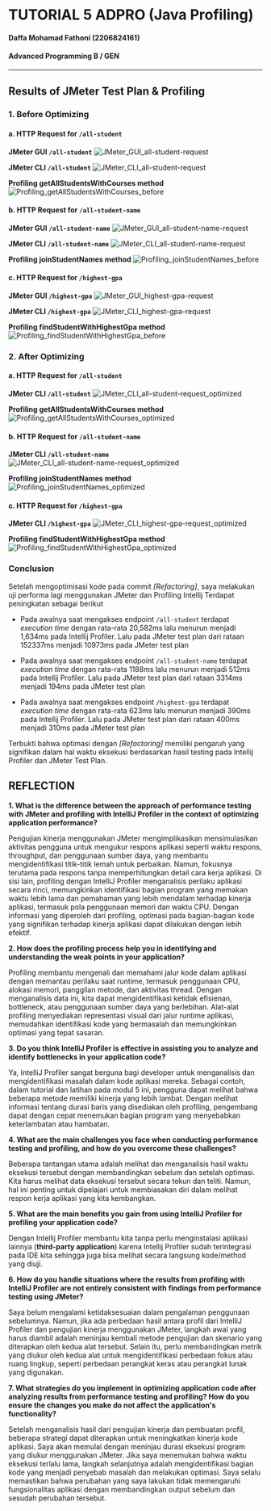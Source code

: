 # TUTORIAL 5 ADPRO  (Java Profiling)
#### Daffa Mohamad Fathoni (2206824161)
#### Advanced Programming B / GEN

<hr>

## Results of JMeter Test Plan & Profiling

### 1. Before Optimizing
#### a. HTTP Request for `/all-student`
**JMeter GUI `/all-student`**
![JMeter_GUI_all-student-request](https://github.com/fathonidf-Adpro/exercise-profiling/assets/105644250/6ed7c3e5-33e2-4ff8-a76f-c9aae767b176)

**JMeter CLI `/all-student`**
![JMeter_CLI_all-student-request](https://github.com/fathonidf-Adpro/exercise-profiling/assets/105644250/d2d894ba-f99f-4f22-b341-a6a2232f204d)

**Profiling getAllStudentsWithCourses method**
![Profiling_getAllStudentsWithCourses_before](https://github.com/fathonidf-Adpro/exercise-profiling/assets/105644250/05b6be89-9e1d-4b09-b472-ef401b6593f4)


#### b. HTTP Request for `/all-student-name`
**JMeter GUI `/all-student-name`**
![JMeter_GUI_all-student-name-request](https://github.com/fathonidf-Adpro/exercise-profiling/assets/105644250/cb20135d-7d79-4a98-b72f-6b573e28a814)

**JMeter CLI `/all-student-name`**
![JMeter_CLI_all-student-name-request](https://github.com/fathonidf-Adpro/exercise-profiling/assets/105644250/432b5592-1fbe-4c41-88c7-9c85d383dd67)

**Profiling joinStudentNames method**
![Profiling_joinStudentNames_before](https://github.com/fathonidf-Adpro/exercise-profiling/assets/105644250/a38ad459-07df-41d5-856b-2e4d4c23b2a2)

#### c. HTTP Request for `/highest-gpa`
**JMeter GUI `/highest-gpa`**
![JMeter_GUI_highest-gpa-request](https://github.com/fathonidf-Adpro/exercise-profiling/assets/105644250/07164642-67e8-4f9a-89d1-1ccb2a2cfd79)

**JMeter CLI `/highest-gpa`**
![JMeter_CLI_highest-gpa-request](https://github.com/fathonidf-Adpro/exercise-profiling/assets/105644250/e531465b-96d6-4561-ab95-ad9d3af819ab)

**Profiling findStudentWithHighestGpa method**
![Profiling_findStudentWithHighestGpa_before](https://github.com/fathonidf-Adpro/exercise-profiling/assets/105644250/ff8b68d4-9bd8-4c48-b5f2-90768e350a55)

### 2. After Optimizing
#### a. HTTP Request for `/all-student`
**JMeter CLI `/all-student`**
![JMeter_CLI_all-student-request_optimized](https://github.com/fathonidf-Adpro/exercise-profiling/assets/105644250/f2a7c243-ae81-4215-88b2-bb37f8cf311b)

**Profiling getAllStudentsWithCourses method**
![Profiling_getAllStudentsWithCourses_optimized](https://github.com/fathonidf-Adpro/exercise-profiling/assets/105644250/d4285c0e-17eb-4bdf-aebb-1510f40fb805)

#### b. HTTP Request for `/all-student-name`
**JMeter CLI `/all-student-name`**
![JMeter_CLI_all-student-name-request_optimized](https://github.com/fathonidf-Adpro/exercise-profiling/assets/105644250/060715bf-3ac4-465e-92e8-37b252f9e963)

**Profiling joinStudentNames method**
![Profiling_joinStudentNames_optimized](https://github.com/fathonidf-Adpro/exercise-profiling/assets/105644250/7ebcf910-f5fa-4b02-a326-a9de2285e886)

#### c. HTTP Request for `/highest-gpa`
**JMeter CLI `/highest-gpa`**
![JMeter_CLI_highest-gpa-request_optimized](https://github.com/fathonidf-Adpro/exercise-profiling/assets/105644250/ff980978-7362-4a27-ac63-e775216a0353)

**Profiling findStudentWithHighestGpa method**
![Profiling_findStudentWithHighestGpa_optimized](https://github.com/fathonidf-Adpro/exercise-profiling/assets/105644250/9c617573-d107-4a8b-9925-599c621a35cd)

### Conclusion
Setelah mengoptimisasi kode pada commit *[Refactoring]*, saya melakukan uji performa lagi menggunakan JMeter dan Profiling Intellij
Terdapat peningkatan sebagai berikut

* Pada awalnya saat mengakses endpoint `/all-student` terdapat *execution time* dengan rata-rata 20,582ms lalu menurun
 menjadi 1,634ms pada Intellij Profiler. Lalu pada JMeter test plan dari rataan 152337ms menjadi 10973ms pada JMeter test plan

* Pada awalnya saat mengakses endpoint `/all-student-name` terdapat *execution time* dengan rata-rata 1188ms lalu menurun
  menjadi 512ms pada Intellij Profiler. Lalu pada JMeter test plan dari rataan 3314ms menjadi 194ms pada JMeter test plan

* Pada awalnya saat mengakses endpoint `/highest-gpa` terdapat *execution time* dengan rata-rata 623ms lalu menurun
  menjadi 390ms pada Intellij Profiler. Lalu pada JMeter test plan dari rataan 400ms menjadi 310ms pada JMeter test plan

Terbukti bahwa optimasi dengan *[Refactoring]* memiliki pengaruh yang signifikan dalam hal waktu eksekusi berdasarkan
hasil testing pada Intellij Profiler dan JMeter Test Plan.

## REFLECTION

**1. What is the difference between the approach of performance testing with JMeter and profiling with IntelliJ Profiler in the context of optimizing application performance?**

Pengujian kinerja menggunakan JMeter mengimplikasikan mensimulasikan aktivitas pengguna untuk mengukur respons aplikasi seperti waktu respons, 
throughput, dan penggunaan sumber daya, yang membantu mengidentifikasi titik-titik lemah untuk perbaikan. Namun, fokusnya terutama pada respons tanpa memperhitungkan detail cara kerja aplikasi. 
Di sisi lain, profiling dengan IntelliJ Profiler menganalisis perilaku aplikasi secara rinci, memungkinkan identifikasi bagian program yang memakan waktu lebih lama dan pemahaman yang lebih mendalam terhadap kinerja aplikasi, termasuk pola penggunaan memori dan waktu CPU. Dengan informasi yang diperoleh dari profiling, optimasi pada bagian-bagian kode yang signifikan terhadap kinerja aplikasi dapat dilakukan dengan lebih efektif.

**2. How does the profiling process help you in identifying and understanding the weak points in your application?**

Profiling membantu mengenali dan memahami jalur kode dalam aplikasi dengan memantau perilaku saat runtime, 
termasuk penggunaan CPU, alokasi memori, panggilan metode, dan aktivitas thread. Dengan menganalisis data ini, 
kita dapat mengidentifikasi ketidak efisienan, bottleneck, atau penggunaan sumber daya yang berlebihan. 
Alat-alat profiling menyediakan representasi visual dari jalur runtime aplikasi, 
memudahkan identifikasi kode yang bermasalah dan memungkinkan optimasi yang tepat sasaran.

**3. Do you think IntelliJ Profiler is effective in assisting you to analyze and identify bottlenecks in your application code?**

Ya, IntelliJ Profiler sangat berguna bagi developer untuk menganalisis dan mengidentifikasi masalah dalam kode aplikasi mereka. 
Sebagai contoh, dalam tutorial dan latihan pada modul 5 ini, pengguna dapat melihat bahwa beberapa metode memiliki kinerja yang lebih lambat. 
Dengan melihat informasi tentang durasi baris yang disediakan oleh profiling, pengembang dapat dengan cepat menemukan bagian program yang menyebabkan keterlambatan atau hambatan.

**4. What are the main challenges you face when conducting performance testing and profiling, and how do you overcome these challenges?**

Beberapa tantangan utama adalah melihat dan menganalisis hasil waktu eksekusi tersebut dengan membandingkan sebelum dan setelah optimasi. 
Kita harus melihat data eksekusi tersebut secara tekun dan teliti. Namun, hal ini penting untuk dipelajari untuk membiasakan 
diri dalam melihat respon kerja aplikasi yang kita kembangkan.

**5. What are the main benefits you gain from using IntelliJ Profiler for profiling your application code?**

Dengan Intellij Profiler membantu kita tanpa perlu menginstalasi aplikasi lainnya (**third-party application**) karena
Intellij Profiler sudah terintegrasi pada IDE kita sehingga juga bisa melihat secara langsung kode/method yang diuji.

**6. How do you handle situations where the results from profiling with IntelliJ Profiler are not entirely consistent with findings from performance testing using JMeter?**

Saya belum mengalami ketidaksesuaian dalam pengalaman penggunaan sebelumnya. Namun, jika ada perbedaan hasil antara profil 
dari IntelliJ Profiler dan pengujian kinerja menggunakan JMeter, langkah awal yang harus diambil adalah meninjau kembali 
metode pengujian dan skenario yang diterapkan oleh kedua alat tersebut. Selain itu, perlu membandingkan metrik yang diukur 
oleh kedua alat untuk mengidentifikasi perbedaan fokus atau ruang lingkup, seperti perbedaan perangkat keras atau perangkat lunak yang digunakan.

**7. What strategies do you implement in optimizing application code after analyzing results from performance testing and profiling? How do you ensure the changes you make do not affect the application's functionality?**

Setelah menganalisis hasil dari pengujian kinerja dan pembuatan profil, beberapa strategi dapat diterapkan untuk meningkatkan 
kinerja kode aplikasi. Saya akan memulai dengan meninjau durasi eksekusi program yang diukur menggunakan JMeter. 
Jika saya menemukan bahwa waktu eksekusi terlalu lama, langkah selanjutnya adalah mengidentifikasi bagian kode yang 
menjadi penyebab masalah dan melakukan optimasi. Saya selalu memastikan bahwa perubahan yang saya lakukan tidak memengaruhi 
fungsionalitas aplikasi dengan membandingkan output sebelum dan sesudah perubahan tersebut.